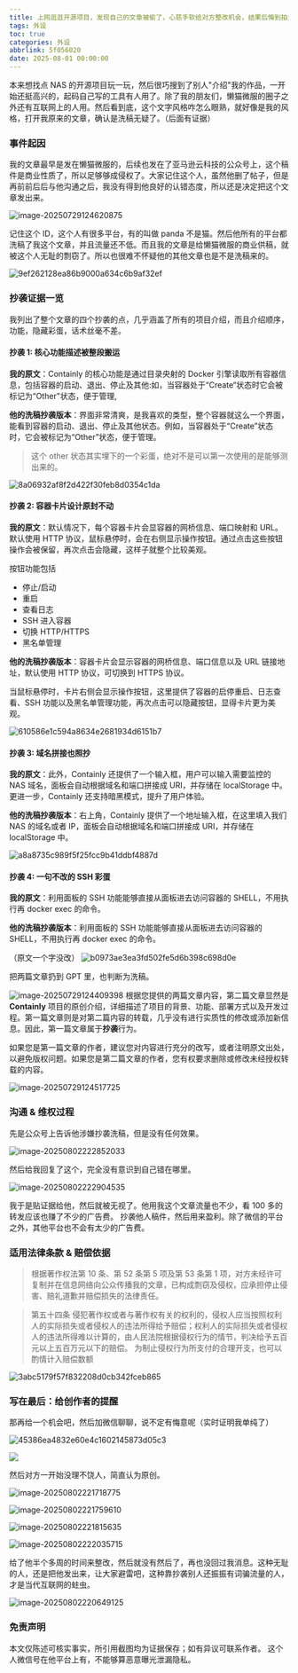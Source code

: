 ```yaml
---
title: 上网逛逛开源项目，发现自己的文章被偷了，心慈手软给对方整改机会，结果后悔到拍大腿!
tags: 外设
toc: true
categories: 外设
abbrlink: 5f056020
date: 2025-08-01 00:00:00
---
```


本来想找点 NAS 的开源项目玩一玩，然后很巧搜到了别人"介绍"我的作品，一开始还挺高兴的，起码自己写的工具有人用了。除了我的朋友们，懒猫微服的圈子之外还有互联网上的人用。然后看到底，这个文字风格咋怎么眼熟，就好像是我的风格，打开我原来的文章，确认是洗稿无疑了。（后面有证据）

### 事件起因

我的文章最早是发在懒猫微服的，后续也发在了亚马逊云科技的公众号上，这个稿件是商业性质了，所以足够够成侵权了。大家记住这个人，虽然他删了帖子，但是再前前后后与他沟通之后，我没有得到他良好的认错态度，所以还是决定把这个文章发出来。

<!--more-->

![image-20250729124620875](https://raw.githubusercontent.com/cloudsmithy/picgo-imh/master/image-20250729124620875.png)

记住这个 ID，这个人有很多平台，有的叫做 panda 不是猫。然后他所有的平台都洗稿了我这个文章，并且流量还不低。而且我的文章是给懒猫微服的商业供稿，就被这个人无耻的剽窃了。所以也很难不怀疑他的其他文章也是不是洗稿来的。

![9ef262128ea86b9000a634c6b9af32ef](https://raw.githubusercontent.com/cloudsmithy/picgo-imh/master/9ef262128ea86b9000a634c6b9af32ef.png)

### 抄袭证据一览

我列出了整个文章的四个抄袭的点，几乎涵盖了所有的项目介绍，而且介绍顺序，功能，隐藏彩蛋，话术丝毫不差。

#### 抄袭 1: 核心功能描述被整段搬运

**我的原文**：Containly 的核心功能是通过目录央射的 Docker 引擎读取所有容器信息，包括容器的启动、退出、停止及其他:如，当容器处于“Create“状态时它会被标记为“Other"状态，便于管理,

**他的洗稿抄袭版本**：界面非常清爽，是我喜欢的类型，整个容器就这么一个界面，能看到容器的启动、退出、停止及其他状态。例如，当容器处于“Create”状态时，它会被标记为“Other”状态，便于管理。

> 这个 other 状态其实埋下的一个彩蛋，绝对不是可以第一次使用的是能够测出来的。

![8a06932af8f2d422f30feb8d0354c1da](https://raw.githubusercontent.com/cloudsmithy/picgo-imh/master/8a06932af8f2d422f30feb8d0354c1da.png)

#### 抄袭 2: 容器卡片设计原封不动

**我的原文**：默认情况下，每个容器卡片会显容器的网桥信息、端口映射和 URL。默认使用 HTTP 协议，鼠标悬停时，会在右侧显示操作按钮。通过点击这些按钮操作会被保留，再次点击会隐藏，这样子就整个比较美观。

按钮功能包括

- 停止/启动
- 重启
- 查看日志
- SSH 进入容器
- 切换 HTTP/HTTPS
- 黑名单管理

**他的洗稿抄袭版本**：容器卡片会显示容器的网桥信息、端口信息以及 URL 链接地址，默认使用 HTTP 协议，可切换到 HTTPS 协议。

当鼠标悬停时，卡片右侧会显示操作按钮，这里提供了容器的启停重启、日志查看、SSH 功能以及黑名单管理功能，再次点击可以隐藏按钮，显得卡片更为美观。

![610586e1c594a8634e2681934d6151b7](https://raw.githubusercontent.com/cloudsmithy/picgo-imh/master/610586e1c594a8634e2681934d6151b7.png)

#### 抄袭 3: 域名拼接也照抄

**我的原文**：此外，Containly 还提供了一个输入框，用户可以输入需要监控的 NAS 域名，面板会自动根据域名和端口拼接成 URI，并存储在 localStorage 中。更进一步，Containly 还支持暗黑模式，提升了用户体验。

**他的洗稿抄袭版本**：右上角，Containly 提供了一个地址输入框，在这里填入我们 NAS 的域名或者 IP，面板会自动根据域名和端口拼接成 URI，并存储在 localStorage 中。

![a8a8735c989f5f25fcc9b41ddbf4887d](https://raw.githubusercontent.com/cloudsmithy/picgo-imh/master/a8a8735c989f5f25fcc9b41ddbf4887d.png)

#### 抄袭 4: 一句不改的 SSH 彩蛋

**我的原文**：利用面板的 SSH 功能能够直接从面板进去访问容器的 SHELL，不用执行再 docker exec 的命令。

**他的洗稿抄袭版本**：利用面板的 SSH 功能能够直接从面板进去访问容器的 SHELL，不用执行再 docker exec 的命令。

（原文一个字没改）
![b0973ae3ea3fd502fe5d6b398c698d0e](https://raw.githubusercontent.com/cloudsmithy/picgo-imh/master/b0973ae3ea3fd502fe5d6b398c698d0e.png)

把两篇文章扔到 GPT 里，也判断为洗稿。

![image-20250729124409398](https://raw.githubusercontent.com/cloudsmithy/picgo-imh/master/image-20250729124409398.png)
根据您提供的两篇文章内容，第二篇文章显然是**Containly** 项目的原创介绍，详细描述了项目的背景、功能、部署方式以及开发过程。第一篇文章则是对第二篇内容的转载，几乎没有进行实质性的修改或添加新信息。因此，第一篇文章属于**抄袭**行为。

如果您是第一篇文章的作者，建议您对内容进行充分的改写，或者注明原文出处，以避免版权问题。如果您是第二篇文章的作者，您有权要求删除或修改未经授权转载的内容。

![image-20250729124517725](https://raw.githubusercontent.com/cloudsmithy/picgo-imh/master/image-20250729124517725.png)

### 沟通 & 维权过程

先是公众号上告诉他涉嫌抄袭洗稿，但是没有任何效果。

![image-20250802222852033](https://raw.githubusercontent.com/cloudsmithy/picgo-imh/master/image-20250802222852033.png)

然后给我回复了这个，完全没有意识到自己错在哪里。

![image-20250802222904535](https://raw.githubusercontent.com/cloudsmithy/picgo-imh/master/image-20250802222904535.png)

我于是贴证据给他，然后就被无视了。他用我这个文章流量也不少，看 100 多的转发应该也赚了不少的广告费。
抄袭他人稿件，然后用来盈利。除了微信的平台之外，其他平台也不会有太少的广告费。

### 适用法律条款 & 赔偿依据

> 根据著作权法第 10 条、第 52 条第 5 项及第 53 条第 1 项，对方未经许可复制并在信息网络向公众传播我的文章，已构成剽窃及侵权，应承担停止侵害、赔礼道歉并赔偿损失的法律责任。

> 第五十四条 侵犯著作权或者与著作权有关的权利的，侵权人应当按照权利人的实际损失或者侵权人的违法所得给予赔偿；权利人的实际损失或者侵权人的违法所得难以计算的，由人民法院根据侵权行为的情节，判决给予五百元以上五百万元以下的赔偿。
> 为制止侵权行为所支付的合理开支，也可以酌情计入赔偿数额

![3abc5179f57f832208d0cb342fceb865](https://raw.githubusercontent.com/cloudsmithy/picgo-imh/master/3abc5179f57f832208d0cb342fceb865.jpg)

### 写在最后：给创作者的提醒

那再给一个机会吧，然后加微信聊聊，说不定有悔意呢（实时证明我单纯了）

![45386ea4832e60e4c1602145873d05c3](https://raw.githubusercontent.com/cloudsmithy/picgo-imh/master/45386ea4832e60e4c1602145873d05c3.png)

![](https://raw.githubusercontent.com/cloudsmithy/picgo-imh/master/image-20250729124923744.png)

然后对方一开始没理不饶人，简直认为原创。

![image-20250802221718775](https://raw.githubusercontent.com/cloudsmithy/picgo-imh/master/image-20250802221718775.png)

![image-20250802221759610](https://raw.githubusercontent.com/cloudsmithy/picgo-imh/master/image-20250802221759610.png)

![image-20250802221815635](https://raw.githubusercontent.com/cloudsmithy/picgo-imh/master/image-20250802221815635.png)

![image-20250802222035715](https://raw.githubusercontent.com/cloudsmithy/picgo-imh/master/image-20250802222035715.png)

给了他半个多周的时间来整改，然后就没有然后了，再也没回过我消息。这种无耻的人，还是把他发出来，让大家避雷吧，这种靠抄袭别人还振振有词骗流量的人，才是当代互联网的蛀虫。

![image-20250802220649125](https://raw.githubusercontent.com/cloudsmithy/picgo-imh/master/image-20250802220649125.png)

### 免责声明

本文仅陈述可核实事实，所引用截图均为证据保存；如有异议可联系作者。
这个人微信号在他平台上有，不能够算恶意曝光泄漏隐私。
